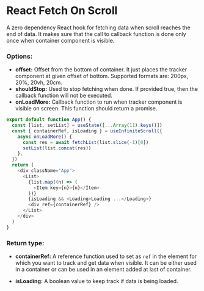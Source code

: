 # React Fetch On Scroll

A zero dependency React hook for fetching data when scroll reaches the end of data. It makes sure that the call to callback function is done only once when container component is visible.

### Options:

* **offset:** Offset from the bottom of container. It just places the tracker component at given offset of bottom. Supported formats are: 200px, 20%, 20vh, 20cm.
* **shouldStop:** Used to stop fetching when done. If provided true, then the callback function will not be executed.
* **onLoadMore:** Callback function to run when tracker component is visible on screen. This function should return a promise.

```ts
export default function App() {
  const [list, setList] = useState([...Array(11).keys()])
  const { containerRef, isLoading } = useInfiniteScroll({
    async onLoadMore() {
      const res = await fetchList(list.slice(-1)[0])
      setList(list.concat(res))
    },
  })
  return (
    <div className="App">
      <List>
        {list.map((n) => (
          <Item key={n}>{n}</Item>
        ))}
        {isLoading && <Loading>Loading ...</Loading>}
        <div ref={containerRef} />
      </List>
    </div>
  )
}
```

### Return type:

* **containerRef:** A reference function used to set as `ref` in the element for which you want to track and get data when visible. It can be either used in a container or can be used in an element added at last of container.

* **isLoading:** A boolean value to keep track if data is being loaded.
